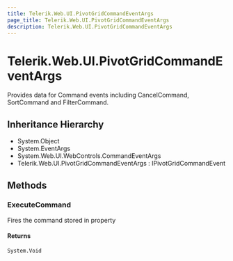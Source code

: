 ```yaml
---
title: Telerik.Web.UI.PivotGridCommandEventArgs
page_title: Telerik.Web.UI.PivotGridCommandEventArgs
description: Telerik.Web.UI.PivotGridCommandEventArgs
---
```


# Telerik.Web.UI.PivotGridCommandEventArgs

Provides data for Command events including CancelCommand, SortCommand and FilterCommand.

## Inheritance Hierarchy

* System.Object
* System.EventArgs
* System.Web.UI.WebControls.CommandEventArgs
* Telerik.Web.UI.PivotGridCommandEventArgs : IPivotGridCommandEvent

## Methods

###  ExecuteCommand

Fires the command stored in 
                property

#### Returns

`System.Void` 

